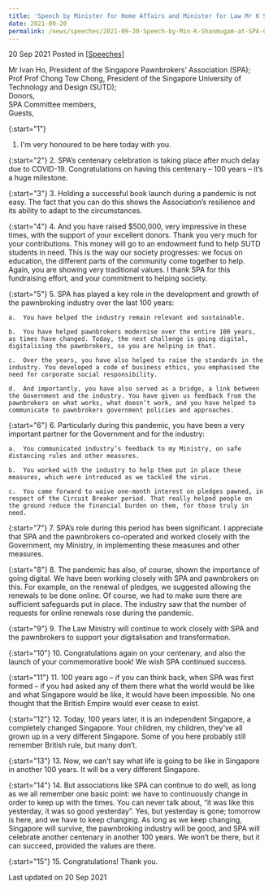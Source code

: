 ```yaml
---
title: 'Speech by Minister for Home Affairs and Minister for Law Mr K Shanmugam at Singapore Pawnbrokers Association Commemorative Book Launch'
date: 2021-09-20
permalink: /news/speeches/2021-09-20-Speech-by-Min-K-Shanmugam-at-SPA-Commemorative-Book-Launch
---
```


20 Sep 2021 Posted in [[Speeches](/news/speeches)]

Mr Ivan Ho, President of the Singapore Pawnbrokers’ Association (SPA);<br>
Prof Prof Chong Tow Chong, President of the Singapore University of Technology and Design (SUTD);<br>
Donors,<br>
SPA Committee members,<br>
Guests,<br>


{:start="1"}
1.	I'm very honoured to be here today with you.

{:start="2"}
2.	SPA’s centenary celebration is taking place after much delay due to COVID-19. Congratulations on having this centenary – 100 years – it’s a huge milestone.

{:start="3"}
3.	Holding a successful book launch during a pandemic is not easy. The fact that you can do this shows the Association’s resilience and its ability to adapt to the circumstances.

{:start="4"}
4.	And you have raised $500,000, very impressive in these times, with the support of your excellent donors. Thank you very much for your contributions. This money will go to an endowment fund to help SUTD students in need. This is the way our society progresses: we focus on education, the different parts of the community come together to help. Again, you are showing very traditional values. I thank SPA for this fundraising effort, and your commitment to helping society. 

{:start="5"}
5.	SPA has played a key role in the development and growth of the pawnbroking industry over the last 100 years:
 
    a.	You have helped the industry remain relevant and sustainable. 
    
    b.	You have helped pawnbrokers modernise over the entire 100 years, as times have changed. Today, the next challenge is going digital, digitalising the pawnbrokers, so you are helping in that.
    
    c.	Over the years, you have also helped to raise the standards in the industry. You developed a code of business ethics, you emphasised the need for corporate social responsibility.
    
    d.	And importantly, you have also served as a bridge, a link between the Government and the industry. You have given us feedback from the pawnbrokers on what works, what doesn’t work, and you have helped to communicate to pawnbrokers government policies and approaches. 
    
{:start="6"}
6.	Particularly during this pandemic, you have been a very important partner for the Government and for the industry:

    a.	You communicated industry’s feedback to my Ministry, on safe distancing rules and other measures. 
    
    b.	You worked with the industry to help them put in place these measures, which were introduced as we tackled the virus.
    
    c.	You came forward to waive one-month interest on pledges pawned, in respect of the Circuit Breaker period. That really helped people on the ground reduce the financial burden on them, for those truly in need. 

{:start="7"}
7.	SPA’s role during this period has been significant. I appreciate that SPA and the pawnbrokers co-operated and worked closely with the Government, my Ministry, in implementing these measures and other measures.

{:start="8"}
8.	The  pandemic has also, of course, shown the importance of going digital. We have been working closely with SPA and pawnbrokers on this. For example, on the renewal of pledges, we suggested allowing the renewals to be done online. Of course, we had to make sure there are sufficient safeguards put in place. The industry saw that the number of requests for online renewals rose during the pandemic. 

{:start="9"}
9.	The Law Ministry will continue to work closely with SPA and the pawnbrokers to support your digitalisation and transformation. 

{:start="10"}
10.	Congratulations again on your centenary, and also the launch of your commemorative book! We wish SPA continued success.    

{:start="11"}
11.	100 years ago – if you can think back, when SPA was first formed – if you had asked any of them there what the world would be like and what Singapore would be like, it would have been impossible. No one thought that the British Empire would ever cease to exist.

{:start="12"}
12.	Today, 100 years later, it is an independent Singapore, a completely changed Singapore. Your children, my children, they’ve all grown up in a very different Singapore. Some of you here probably still remember British rule, but many don’t. 

{:start="13"}
13.	Now, we can’t say what life is going to be like in Singapore in another 100 years. It will be a very different Singapore.
  
{:start="14"}
14.	But associations like SPA can continue to do well, as long as we all remember one basic point: we have to continuously change in order to keep up with the times. You can never talk about, “it was like this yesterday, it was so good yesterday”. Yes, but yesterday is gone; tomorrow is here, and we have to keep changing. As long as we keep changing, Singapore will survive, the pawnbroking industry will be good, and SPA will celebrate another centenary in another 100 years. We won’t be there, but it can succeed, provided the values are there. 

{:start="15"}
15.	Congratulations! Thank you.

<p class="right-side-updated">Last updated on 20 Sep 2021</p> 
